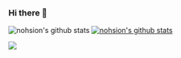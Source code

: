 ### Hi there 👋

![nohsion's github stats](https://github-readme-stats.vercel.app/api?username=nohsion&show_icons=true)
[![nohsion's github stats](https://github-readme-stats.vercel.app/api/top-langs/?username=nohsion&show_icons=true&hide_border=true&title_color=004386&icon_color=004386&layout=compact)](https://github.com/nohsion)

<a href="https://hhpluscertificateofcompletion.oopy.io/">
  <img src="https://static.spartacodingclub.kr/hanghae99/plus/completion/badge_red.svg" />
</a>
